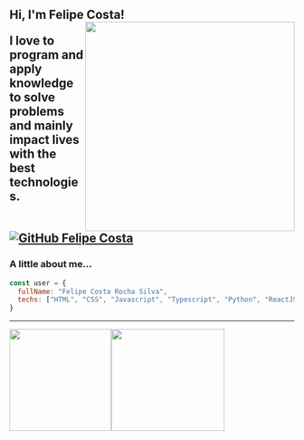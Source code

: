 <h2> Hi, I'm Felipe Costa!
<img align='right' src="https://ik.imagekit.io/4d2zqchevzp/undraw_programming_2svr-removebg-preview_VgWWI9kEf77.png?updatedAt=1627572145317" width="370">
<p>I love to program and apply knowledge to solve problems and mainly impact lives with the best technologies.</p>

[![GitHub Felipe Costa](https://img.shields.io/github/followers/1felipecrs?label=follow&style=social)](https://github.com/1felipecrs)


### A little about me...  

```javascript
const user = {
  fullName: "Felipe Costa Rocha Silva",
  techs: ["HTML", "CSS", "Javascript", "Typescript", "Python", "ReactJS", "NextJS", "React Native", "SASS"]
}
```
---

<img height="180em" src="https://github-readme-stats.vercel.app/api?username=felipecrsilva&show_icons=true&theme=tokyonight&include_all_commits=true&count_private=true"/><img width="200em" height="180em" src="https://github-readme-stats.vercel.app/api/top-langs/?username=felipecrsilva&show_icons=true&theme=tokyonight&include_all_commits=true&count_private=true"/>
